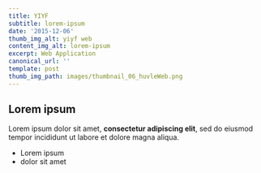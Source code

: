 ```yaml
---
title: YIYF
subtitle: lorem-ipsum
date: '2015-12-06'
thumb_img_alt: yiyf web
content_img_alt: lorem-ipsum
excerpt: Web Application
canonical_url: ''
template: post
thumb_img_path: images/thumbnail_06_huvleWeb.png
---
```

## Lorem ipsum

Lorem ipsum dolor sit amet, **consectetur adipiscing elit**, sed do eiusmod tempor incididunt ut labore et dolore magna aliqua.

- Lorem ipsum
- dolor sit amet